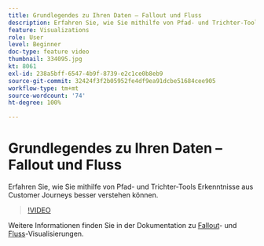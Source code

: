 ```yaml
---
title: Grundlegendes zu Ihren Daten – Fallout und Fluss
description: Erfahren Sie, wie Sie mithilfe von Pfad- und Trichter-Tools Erkenntnisse aus Customer Journeys besser verstehen können.
feature: Visualizations
role: User
level: Beginner
doc-type: feature video
thumbnail: 334095.jpg
kt: 8061
exl-id: 238a5bff-6547-4b9f-8739-e2c1ce0b8eb9
source-git-commit: 32424f3f2b05952fe4df9ea91dcbe51684cee905
workflow-type: tm+mt
source-wordcount: '74'
ht-degree: 100%

---
```


# Grundlegendes zu Ihren Daten – Fallout und Fluss

Erfahren Sie, wie Sie mithilfe von Pfad- und Trichter-Tools Erkenntnisse aus Customer Journeys besser verstehen können.

>[!VIDEO](https://video.tv.adobe.com/v/334095/?quality=12&learn=on)

Weitere Informationen finden Sie in der Dokumentation zu [Fallout](https://experienceleague.adobe.com/docs/analytics/analyze/analysis-workspace/visualizations/fallout/fallout-flow.html?lang=de)- und [Fluss](https://experienceleague.adobe.com/docs/analytics/analyze/analysis-workspace/visualizations/flow/flow.html?lang=de)-Visualisierungen.
